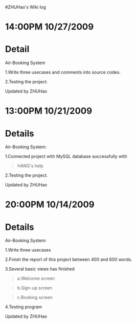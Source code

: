 #ZHUHao's Wiki log
# 14:00PM 10/27/2009 #



# Detail #

Air-Booking System

1.Write three usecases and comments into source codes.

2.Testing the project.

Updated by ZHUHao

# 13:00PM 10/21/2009 #




# Details #

Air-Booking System:

1.Connected project with MySQL database successfully with
> HANG's help

2.Testing the project.

Updated by ZHUHao

# 20:00PM 10/14/2009 #



# Details #

Air-Booking System:

1.Write three usecases

2.Finish the report of this project between 400 and 600 words.

3.Several basic views has finished

> a.Welcome screen

> b.Sign-up screen

> c.Booking screen

4.Testing program

Updated by ZHUHao